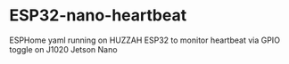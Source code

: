 # ESP32-nano-heartbeat
ESPHome yaml running on HUZZAH ESP32 to monitor heartbeat via GPIO toggle on J1020 Jetson Nano
